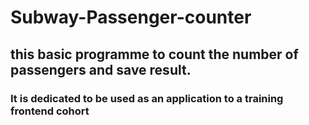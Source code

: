 # Subway-Passenger-counter
## this basic programme to count the number of passengers and save result.
### It is dedicated to be used as an application to a training frontend cohort
